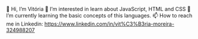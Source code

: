 👋 Hi, I’m Vitória
👀 I’m interested in learn about JavaScript, HTML and CSS
🌱 I’m currently learning the basic concepts of this languages.
📫 How to reach me in Linkedin: https://www.linkedin.com/in/vit%C3%B3ria-moreira-324988207
